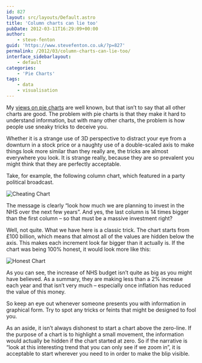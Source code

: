 ```yaml
---
id: 827
layout: src/layouts/Default.astro
title: 'Column charts can lie too'
pubDate: 2012-03-11T16:29:09+00:00
author:
    - steve-fenton
guid: 'https://www.stevefenton.co.uk/?p=827'
permalink: /2012/03/column-charts-can-lie-too/
interface_sidebarlayout:
    - default
categories:
    - 'Pie Charts'
tags:
    - data
    - visualisation
---
```


My [views on pie charts](https://www.stevefenton.co.uk/2009/04/pie-charts-are-bad/) are well known, but that isn’t to say that all other charts are good. The problem with pie charts is that they make it hard to understand information, but with many other charts, the problem is how people use sneaky tricks to deceive you.

Whether it is a strange use of 3D perspective to distract your eye from a downturn in a stock price or a naughty use of a double-scaled axis to make things look more similar than they really are, the tricks are almost everywhere you look. It is strange really, because they are so prevalent you might think that they are perfectly acceptable.

Take, for example, the following column chart, which featured in a party political broadcast.

![Cheating Chart](https://www.stevefenton.co.uk/wp-content/uploads/2015/07/cheating_chart1.jpg)

The message is clearly “look how much we are planning to invest in the NHS over the next few years”. And yes, the last column is 14 times bigger than the first column – so that must be a massive investment right?

Well, not quite. What we have here is a classic trick. The chart starts from £100 billion, which means that almost all of the values are hidden below the axis. This makes each increment look far bigger than it actually is. If the chart was being 100% honest, it would look more like this:

![Honest Chart](https://www.stevefenton.co.uk/wp-content/uploads/2015/07/honest_chart1.jpg)

As you can see, the increase of NHS budget isn’t quite as big as you might have believed. As a summary, they are making less than a 2% increase each year and that isn’t very much – especially once inflation has reduced the value of this money.

So keep an eye out whenever someone presents you with information in graphical form. Try to spot any tricks or feints that might be designed to fool you.

As an aside, it isn’t always dishonest to start a chart above the zero-line. If the purpose of a chart is to highlight a small movement, the information would actually be hidden if the chart started at zero. So if the narrative is “look at this interesting trend that you can only see if we zoom in”, it is acceptable to start wherever you need to in order to make the blip visible.